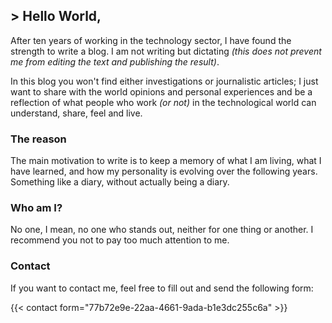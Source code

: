 ## > Hello World,

After ten years of working in the technology sector, I have found the strength to write a blog. I am not writing but dictating *(this does not prevent me from editing the text and publishing the result)*.

In this blog you won't find either investigations or journalistic articles; I just want to share with the world opinions and personal experiences and be a reflection of what people who work *(or not)* in the technological world can understand, share, feel and live.

### The reason

The main motivation to write is to keep a memory of what I am living, what I have learned, and how my personality is evolving over the following years. Something like a diary, without actually being a diary.

### Who am I?

No one, I mean, no one who stands out, neither for one thing or another. I recommend you not to pay too much attention to me.

### Contact

If you want to contact me, feel free to fill out and send the following form:

{{< contact form="77b72e9e-22aa-4661-9ada-b1e3dc255c6a" >}}
